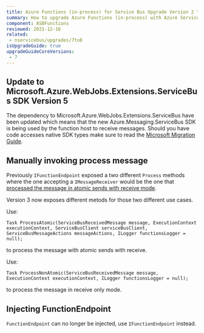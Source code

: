 ```yaml
---
title: Azure Functions (in-process) for Service Bus Upgrade Version 2 to 3
summary: How to upgrade Azure Functions (in-process) with Azure Service Bus from version 2 to 3
component: ASBFunctions
reviewed: 2021-12-16
related:
 - nservicebus/upgrades/7to8
isUpgradeGuide: true
upgradeGuideCoreVersions:
 - 7
---
```


## Update to Microsoft.Azure.WebJobs.Extensions.ServiceBus SDK Version 5

The dependency to Microsoft.Azure.WebJobs.Extensions.ServiceBus have been updated which means that the new Azure.Messaging.ServiceBus SDK is being used by the function host to receive messages. Should you have code accesses native SDK types make sure to read the [Microsoft Migration Guide](https://github.com/Azure/azure-sdk-for-net/blob/main/sdk/servicebus/Azure.Messaging.ServiceBus/MigrationGuide.md).

## Manually invoking process message

Previously `IFunctionEndpoint` exposed a two different `Process` methods where the one accepting a `IMessageReceiver` would be the one that [processed the message in atomic sends with receive mode](/nservicebus/hosting/azure-functions-service-bus/#message-consistency).

Version 3 now exposes different metods for those two different use cases.

Use:

`Task ProcessAtomic(ServiceBusReceivedMessage message, ExecutionContext executionContext, ServiceBusClient serviceBusClient, ServiceBusMessageActions messageActions, ILogger functionsLogger = null);`

to process the message with atomic sends with receive.

Use:

`Task ProcessNonAtomic(ServiceBusReceivedMessage message, ExecutionContext executionContext, ILogger functionsLogger = null);`

to process the message in receive only mode.

## Injecting FunctionEndpoint

`FunctionEndpoint` can no longer be injected, use `IFunctionEndpoint` instead.
